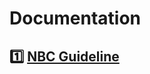 # Documentation
## :one: [NBC Guideline](https://github.com/ngalambackend/nbc-guideline/blob/master/NBC-GUIDELINE.md)